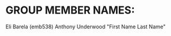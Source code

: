 GROUP MEMBER NAMES:
===================

Eli Barela (emb538)
Anthony Underwood
"First Name Last Name"

